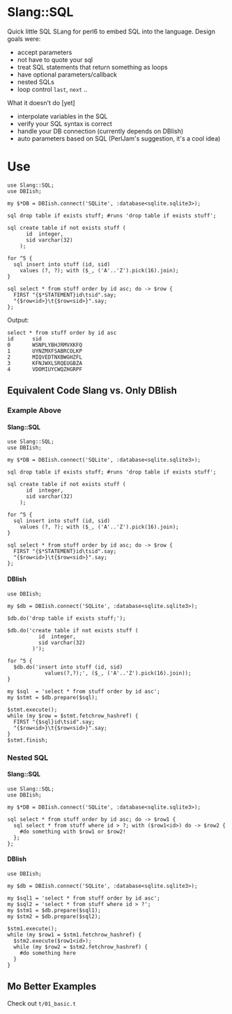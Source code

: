 # Slang::SQL

Quick little SQL SLang for perl6 to embed SQL into the language.  Design goals were:

* accept parameters
* not have to quote your sql 
* treat SQL statements that return something as loops
* have optional parameters/callback
* nested SQLs
* loop control ```last```, ```next``` ..

What it doesn't do [yet]

* interpolate variables in the SQL
* verify your SQL syntax is correct
* handle your DB connection (currently depends on DBIish)
* auto parameters based on SQL (PerlJam's suggestion, it's a cool idea)

# Use

```perl6
use Slang::SQL;
use DBIish;

my $*DB = DBIish.connect('SQLite', :database<sqlite.sqlite3>);

sql drop table if exists stuff; #runs 'drop table if exists stuff';

sql create table if not exists stuff (
      id  integer,
      sid varchar(32)
    );

for ^5 {
  sql insert into stuff (id, sid) 
    values (?, ?); with ($_, ('A'..'Z').pick(16).join);
}

sql select * from stuff order by id asc; do -> $row {
  FIRST "{$*STATEMENT}id\tsid".say;
  "{$row<id>}\t{$row<sid>}".say;
};
```

Output:

```
select * from stuff order by id asc
id      sid
0       WSNPLYBHJRMVXKFQ
1       UYNZMXFSABRCOLKP
2       MIQVEDTNXBWGHZFL
3       KFNJWXLSRQEUGBZA
4       VDOMIUYCWQZHGRPF
```

## Equivalent Code Slang vs. Only DBIish

### Example Above

#### Slang::SQL

```perl6
use Slang::SQL;
use DBIish;

my $*DB = DBIish.connect('SQLite', :database<sqlite.sqlite3>);

sql drop table if exists stuff; #runs 'drop table if exists stuff';

sql create table if not exists stuff (
      id  integer,
      sid varchar(32)
    );

for ^5 {
  sql insert into stuff (id, sid) 
    values (?, ?); with ($_, ('A'..'Z').pick(16).join);
}

sql select * from stuff order by id asc; do -> $row {
  FIRST "{$*STATEMENT}id\tsid".say;
  "{$row<id>}\t{$row<sid>}".say;
};
```

#### DBIish

```perl6
use DBIish;

my $db = DBIish.connect('SQLite', :database<sqlite.sqlite3>);

$db.do('drop table if exists stuff;');

$db.do('create table if not exists stuff (
          id  integer,
          sid varchar(32)
        )');

for ^5 {
  $db.do('insert into stuff (id, sid) 
            values(?,?);', ($_, ('A'..'Z').pick(16).join));
}

my $sql  = 'select * from stuff order by id asc';
my $stmt = $db.prepare($sql);

$stmt.execute();
while (my $row = $stmt.fetchrow_hashref) {
  FIRST "{$sql}id\tsid".say;
  "{$row<id>}\t{$row<sid>}".say;
}
$stmt.finish;
```

### Nested SQL

#### Slang::SQL

```perl6
use Slang::SQL;
use DBIish;

my $*DB = DBIish.connect('SQLite', :database<sqlite.sqlite3>);

sql select * from stuff order by id asc; do -> $row1 {
  sql select * from stuff where id > ?; with ($row1<id>) do -> $row2 {
    #do something with $row1 or $row2!
  };
};
```

#### DBIish

```perl6
use DBIish;

my $db = DBIish.connect('SQLite', :database<sqlite.sqlite3>);

my $sql1 = 'select * from stuff order by id asc';
my $sql2 = 'select * from stuff where id > ?';
my $stm1 = $db.prepare($sql1);
my $stm2 = $db.prepare($sql2);

$stm1.execute();
while (my $row1 = $stm1.fetchrow_hashref) {
  $stm2.execute($row1<id>);
  while (my $row2 = $stm2.fetchrow_hashref) {
    #do something here
  }
}

```

## Mo Better Examples

Check out ```t/01_basic.t```
